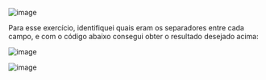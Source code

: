 ![image](https://user-images.githubusercontent.com/65839541/131933946-e4e25547-f59a-47c5-adc2-91631fb85156.png)

Para esse exercício, identifiquei quais eram os separadores entre cada campo, e com o código abaixo consegui obter o resultado desejado acima:

![image](https://user-images.githubusercontent.com/65839541/131936707-7a60cfd7-244a-4a60-91a6-da424e9a325e.png)

![image](https://user-images.githubusercontent.com/65839541/131936820-1ca07bc1-9455-481d-93fb-084b020b372d.png)

